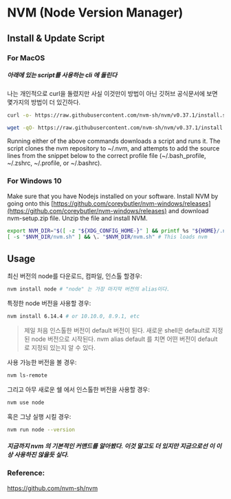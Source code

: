 # NVM (Node Version Manager)

## Install & Update Script

### For MacOS

##### 아래에 있는 script를 사용하는 cli 에 돌린다
나는 개인적으로 curl을 돌렸지만 사실 이것만이 방법이 아닌 깃허브 공식문서에 보면 몇가지의 방법이 더 있긴하다.

```sh
curl -o- https://raw.githubusercontent.com/nvm-sh/nvm/v0.37.1/install.sh | bash
```
```sh
wget -qO- https://raw.githubusercontent.com/nvm-sh/nvm/v0.37.1/install.sh | bash
```

Running either of the above commands downloads a script and runs it. The script clones the nvm repository to ~/.nvm, and attempts to add the source lines from the snippet below to the correct profile file (~/.bash_profile, ~/.zshrc, ~/.profile, or ~/.bashrc).

### For Windows 10

Make sure that you have Nodejs installed on your software.
Install NVM by going onto this [https://github.com/coreybutler/nvm-windows/releases](https://github.com/coreybutler/nvm-windows/releases) and download nvm-setup.zip file. Unzip the file and install NVM.

```sh
export NVM_DIR="$([ -z "${XDG_CONFIG_HOME-}" ] && printf %s "${HOME}/.nvm" || printf %s "${XDG_CONFIG_HOME}/nvm")"
[ -s "$NVM_DIR/nvm.sh" ] && \. "$NVM_DIR/nvm.sh" # This loads nvm
```

## Usage

최신 버전의 node를 다운로드, 컴파일, 인스톨 할경우:
```sh
nvm install node # "node" 는 가장 마지막 버전의 alias이다.
```

특정한 node 버전을 사용할 경우:

```sh
nvm install 6.14.4 # or 10.10.0, 8.9.1, etc
```

> 제일 처음 인스톨한 버전이 default 버전이 된다. 새로운 shell은 default로 지정된 node 버전으로 시작된다. nvm alias default 를 치면 어떤 버전이 default 로 지정되 있는지 알 수 있다.

사용 가능한 버전을 볼 경우:
```sh
nvm ls-remote
```

그리고 아무 새로운 쉘 에서 인스톨한 버전을 사용할 경우:
```sh
nvm use node
```

혹은 그냥 실행 시킬 경우:
```sh
nvm run node --version
```

##### 지금까지 nvm 의 기본적인 커맨드를 알아봤다. 이것 말고도 더 있지만 지금으로선 이 이상 사용하진 않을듯 싶다.

### Reference:

https://github.com/nvm-sh/nvm